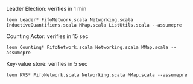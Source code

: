 Leader Election: verifies in 1 min

    leon Leader* FifoNetwork.scala Networking.scala InductiveQuantifiers.scala MMap.scala ListUtils.scala --assumepre 

Counting Actor: verifies in 15 sec

    leon Counting* FifoNetwork.scala Networking.scala MMap.scala --assumepre

Key-value store: verifies in 5 sec

    leon KVS* FifoNetwork.scala Networking.scala MMap.scala --assumepre
